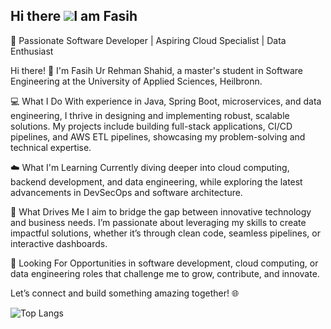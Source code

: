 ## Hi there ![](https://user-images.githubusercontent.com/18350557/176309783-0785949b-9127-417c-8b55-ab5a4333674e.gif)I am Fasih

🚀 Passionate Software Developer | Aspiring Cloud Specialist | Data Enthusiast

Hi there! 👋 I'm Fasih Ur Rehman Shahid, a master's student in Software Engineering at the University of Applied Sciences, Heilbronn.

💻 What I Do
With experience in Java, Spring Boot, microservices, and data engineering, I thrive in designing and implementing robust, scalable solutions. My projects include building full-stack applications, CI/CD pipelines, and AWS ETL pipelines, showcasing my problem-solving and technical expertise.

☁️ What I'm Learning
Currently diving deeper into cloud computing, backend development, and data engineering, while exploring the latest advancements in DevSecOps and software architecture.

🌟 What Drives Me
I aim to bridge the gap between innovative technology and business needs. I’m passionate about leveraging my skills to create impactful solutions, whether it’s through clean code, seamless pipelines, or interactive dashboards.

🎯 Looking For
Opportunities in software development, cloud computing, or data engineering roles that challenge me to grow, contribute, and innovate.

Let’s connect and build something amazing together! 🌐

![Top Langs](https://github-readme-stats.vercel.app/api/top-langs/?username=fasih6&layout=compact&langs_count=15)


<!--
**fasih6/fasih6** is a ✨ _special_ ✨ repository because its `README.md` (this file) appears on your GitHub profile.

Here are some ideas to get you started:

- 🔭 I’m currently working on ...
- 🌱 I’m currently learning ...
- 👯 I’m looking to collaborate on ...
- 🤔 I’m looking for help with ...
- 💬 Ask me about ...
- 📫 How to reach me: ...
- 😄 Pronouns: ...
- ⚡ Fun fact: ...
-->
